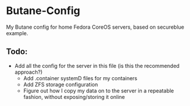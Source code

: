 # Butane-Config
My Butane config for home Fedora CoreOS servers, based on secureblue example.

## Todo:
- Add all the config for the server in this file (is this the recommended approach?)
    - Add .container systemD files for my containers
    - Add ZFS storage configuration
    - Figure out how I copy my data on to the server in a repeatable fashion, without exposing/storing it online

